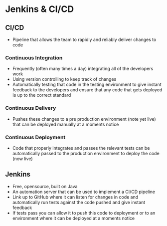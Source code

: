 # Jenkins & CI/CD
## CI/CD
- Pipeline that allows the team to rapidly and reliably deliver changes to code
### Continuous Integration
- Frequently (often many times a day) integrating all of the developers work
- Using version controlling to keep track of changes
- Automatically testing that code in the testing environment to give instant
feedback to the developers and ensure that any code that gets deployed is up to
the correct standard
### Continuous Delivery
- Pushes these changes to a pre production environment (note yet live) that can
be deployed manually at a moments notice
### Continuous Deployment
- Code that properly integrates and passes the relevant tests can be
automatically passed to the production environment to deploy the code (now live)
## Jenkins
- Free, opensource, built on Java
- An automation server that can be used to implement a CI/CD pipeline
- Link up to GitHub where it can listen for changes in code and automatically
run tests against the code pushed and give instant feedback
- If tests pass you can allow it to push this code to deployment or to an
environment where it can be deployed at a moments notice

